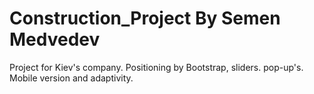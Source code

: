 # Construction_Project By Semen Medvedev
Project for Kiev's company. Positioning by Bootstrap, sliders. pop-up's. Mobile version and adaptivity.
